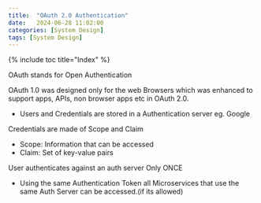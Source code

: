 ```yaml
---
title:  "OAuth 2.0 Authentication"
date:   2024-06-28 11:02:00
categories: [System Design]
tags: [System Design]
---
```

{% include toc title="Index" %}

OAuth stands for Open Authentication

OAuth 1.0 was designed only for the web Browsers which was enhanced to support apps, APIs, non browser apps etc in OAuth 2.0.

- Users and Credentials are stored in a Authentication server eg. Google 

Credentials are made of Scope and Claim
- Scope: Information that can be accessed
- Claim: Set of key-value pairs

User authenticates against an auth server Only ONCE
- Using the same Authentication Token all Microservices that use the same Auth Server can be accessed.(if its allowed)

